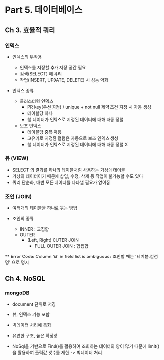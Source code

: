 # Part 5. 데이터베이스
## Ch 3. 효율적 쿼리
### 인덱스

- 인덱스의 부작용
  - 인덱스를 저장할 추가 저장 공간 필요
  - 검색(SELECT) 에 유리
  - 작업(INSERT, UPDATE, DELETE) 시 성능 악화

- 인덱스 종류
  - 클러스터형 인덱스
    - PR key(우선 지정) / unique + not null 제약 조건 지정 시 자동 생성
    - 테이블당 하나
    - 행 데이터가 인덱스로 지정된 데이터에 대해 자동 정렬
  - 보조 인덱스
    - 테이블당 중복 허용
    - 고유키로 지정된 컬럼은 자동으로 보조 인덱스 생성
    - 행 데이터가 인덱스로 지정된 데이터에 대해 자동 정렬 X

### 뷰 (VIEW)
- SELECT 의 결과를 하나의 테이블처럼 사용하는 가상의 테이블
- 가상의 데이터이기 때문에 삽입, 수정, 삭제 등 작업이 불가능할 수도 있다
- 쿼리 단순화, 매번 모든 데이터를 나타낼 필요가 없어짐

### 조인 (JOIN)
- 여러개의 테이블을 하나로 묶는 방법

- 조인의 종류
  - INNER : 교집합
  - OUTER
    - (Left, Right) OUTER JOIN
      - FULL OUTER JOIN : 합집합

** Error Code: Column 'id' in field list is ambiguous
: 조인할 때는 '테이블.컬럼명' 으로 명시

## Ch 4. NoSQL
### mongoDB
- document 단위로 저장
- 뷰, 인덱스 기능 포함
- 빅데이터 처리에 특화
- 유연한 구조, 높은 확장성

- NoSql을 기반으로 Find()를 활용하여 조회하는 데이터의 양이 많기 때문에 limit()을 활용하여 출력값 갯수를 제한
-> 빅데이터 처리